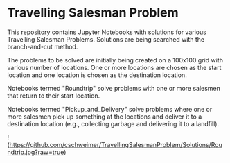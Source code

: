 # Travelling Salesman Problem
This repository contains Jupyter Notebooks with solutions for various Travelling Salesman Problems. Solutions are being searched with the branch-and-cut method.

The problems to be solved are initially being created on a 100x100 grid with various number of locations. One or more locations are chosen as the start location and one location is chosen as the destination location.

Notebooks termed "Roundtrip" solve problems with one or more salesmen that return to their start location.

Notebooks termed "Pickup_and_Delivery" solve problems where one or more salesmen pick up something at the locations and deliver it to a destination location (e.g., collecting garbage and delivering it to a landfill).

!(https://github.com/cschweimer/TravellingSalesmanProblem/Solutions/Roundtrip.jpg?raw=true)
